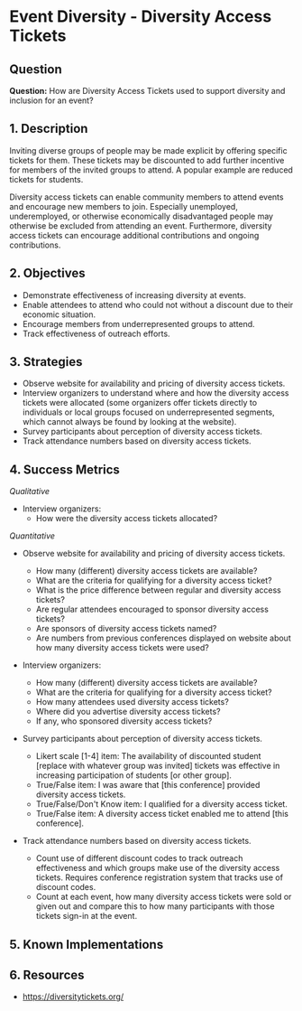# Event Diversity - Diversity Access Tickets


## Question

**Question:** How are Diversity Access Tickets used to support diversity and inclusion for an event?


## 1. Description

Inviting diverse groups of people may be made explicit by offering specific tickets for them. These tickets may be discounted to add further incentive for members of the invited groups to attend. A popular example are reduced tickets for students.

Diversity access tickets can enable community members to attend events and encourage new members to join. Especially unemployed, underemployed, or otherwise economically disadvantaged people may otherwise be excluded from attending an event. Furthermore, diversity access tickets can encourage additional contributions and ongoing contributions.


## 2. Objectives

- Demonstrate effectiveness of increasing diversity at events.
- Enable attendees to attend who could not without a discount due to their economic situation.
- Encourage members from underrepresented groups to attend.
- Track effectiveness of outreach efforts.


## 3. Strategies

- Observe website for availability and pricing of diversity access tickets.
- Interview organizers to understand where and how the diversity access tickets were allocated (some organizers offer tickets directly to individuals or local groups focused on underrepresented segments, which cannot always be found by looking at the website).
- Survey participants about perception of diversity access tickets.
- Track attendance numbers based on diversity access tickets.


## 4. Success Metrics

_Qualitative_

- Interview organizers:
  * How were the diversity access tickets allocated?

_Quantitative_

- Observe website for availability and pricing of diversity access tickets.
  * How many (different) diversity access tickets are available?
  * What are the criteria for qualifying for a diversity access ticket?
  * What is the price difference between regular and diversity access tickets?
  * Are regular attendees encouraged to sponsor diversity access tickets?
  * Are sponsors of diversity access tickets named?
  * Are numbers from previous conferences displayed on website about how many diversity access tickets were used?
- Interview organizers:
  * How many (different) diversity access tickets are available?
  * What are the criteria for qualifying for a diversity access ticket?
  * How many attendees used diversity access tickets?
  * Where did you advertise diversity access tickets?
  * If any, who sponsored diversity access tickets?
- Survey participants about perception of diversity access tickets.
  * Likert scale [1-4] item: The availability of discounted student [replace with whatever group was invited] tickets was effective in increasing participation of students [or other group].
  * True/False item: I was aware that [this conference] provided diversity access tickets.
  * True/False/Don't Know item: I qualified for a diversity access ticket.
  * True/False item: A diversity access ticket enabled me to attend [this conference].

- Track attendance numbers based on diversity access tickets.
  * Count use of different discount codes to track outreach effectiveness and which groups make use of the diversity access tickets. Requires conference registration system that tracks use of discount codes.
  * Count at each event, how many diversity access tickets were sold or given out and compare this to how many participants with those tickets sign-in at the event.

## 5. Known Implementations

## 6. Resources

- https://diversitytickets.org/


